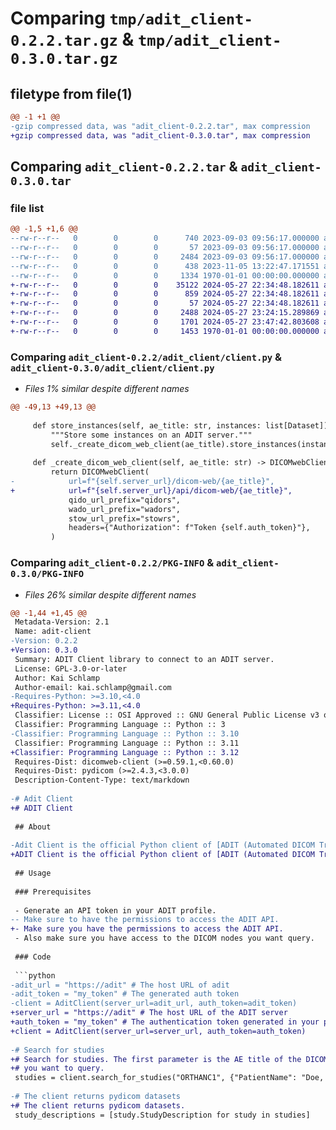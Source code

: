 # Comparing `tmp/adit_client-0.2.2.tar.gz` & `tmp/adit_client-0.3.0.tar.gz`

## filetype from file(1)

```diff
@@ -1 +1 @@
-gzip compressed data, was "adit_client-0.2.2.tar", max compression
+gzip compressed data, was "adit_client-0.3.0.tar", max compression
```

## Comparing `adit_client-0.2.2.tar` & `adit_client-0.3.0.tar`

### file list

```diff
@@ -1,5 +1,6 @@
--rw-r--r--   0        0        0      740 2023-09-03 09:56:17.000000 adit_client-0.2.2/README.md
--rw-r--r--   0        0        0       57 2023-09-03 09:56:17.000000 adit_client-0.2.2/adit_client/__init__.py
--rw-r--r--   0        0        0     2484 2023-09-03 09:56:17.000000 adit_client-0.2.2/adit_client/client.py
--rw-r--r--   0        0        0      438 2023-11-05 13:22:47.171551 adit_client-0.2.2/pyproject.toml
--rw-r--r--   0        0        0     1334 1970-01-01 00:00:00.000000 adit_client-0.2.2/PKG-INFO
+-rw-r--r--   0        0        0    35122 2024-05-27 22:34:48.182611 adit_client-0.3.0/LICENSE
+-rw-r--r--   0        0        0      859 2024-05-27 22:34:48.182611 adit_client-0.3.0/README.md
+-rw-r--r--   0        0        0       57 2024-05-27 22:34:48.182611 adit_client-0.3.0/adit_client/__init__.py
+-rw-r--r--   0        0        0     2488 2024-05-27 23:24:15.289869 adit_client-0.3.0/adit_client/client.py
+-rw-r--r--   0        0        0     1701 2024-05-27 23:47:42.803608 adit_client-0.3.0/pyproject.toml
+-rw-r--r--   0        0        0     1453 1970-01-01 00:00:00.000000 adit_client-0.3.0/PKG-INFO
```

### Comparing `adit_client-0.2.2/adit_client/client.py` & `adit_client-0.3.0/adit_client/client.py`

 * *Files 1% similar despite different names*

```diff
@@ -49,13 +49,13 @@
 
     def store_instances(self, ae_title: str, instances: list[Dataset]) -> None:
         """Store some instances on an ADIT server."""
         self._create_dicom_web_client(ae_title).store_instances(instances)
 
     def _create_dicom_web_client(self, ae_title: str) -> DICOMwebClient:
         return DICOMwebClient(
-            url=f"{self.server_url}/dicom-web/{ae_title}",
+            url=f"{self.server_url}/api/dicom-web/{ae_title}",
             qido_url_prefix="qidors",
             wado_url_prefix="wadors",
             stow_url_prefix="stowrs",
             headers={"Authorization": f"Token {self.auth_token}"},
         )
```

### Comparing `adit_client-0.2.2/PKG-INFO` & `adit_client-0.3.0/PKG-INFO`

 * *Files 26% similar despite different names*

```diff
@@ -1,44 +1,45 @@
 Metadata-Version: 2.1
 Name: adit-client
-Version: 0.2.2
+Version: 0.3.0
 Summary: ADIT Client library to connect to an ADIT server.
 License: GPL-3.0-or-later
 Author: Kai Schlamp
 Author-email: kai.schlamp@gmail.com
-Requires-Python: >=3.10,<4.0
+Requires-Python: >=3.11,<4.0
 Classifier: License :: OSI Approved :: GNU General Public License v3 or later (GPLv3+)
 Classifier: Programming Language :: Python :: 3
-Classifier: Programming Language :: Python :: 3.10
 Classifier: Programming Language :: Python :: 3.11
+Classifier: Programming Language :: Python :: 3.12
 Requires-Dist: dicomweb-client (>=0.59.1,<0.60.0)
 Requires-Dist: pydicom (>=2.4.3,<3.0.0)
 Description-Content-Type: text/markdown
 
-# Adit Client
+# ADIT Client
 
 ## About
 
-Adit Client is the official Python client of [ADIT (Automated DICOM Transfer)](https://github.com/radexperts/adit).
+ADIT Client is the official Python client of [ADIT (Automated DICOM Transfer)](https://github.com/openradx/adit).
 
 ## Usage
 
 ### Prerequisites
 
 - Generate an API token in your ADIT profile.
-- Make sure to have the permissions to access the ADIT API.
+- Make sure you have the permissions to access the ADIT API.
 - Also make sure you have access to the DICOM nodes you want query.
 
 ### Code
 
 ```python
-adit_url = "https://adit" # The host URL of adit
-adit_token = "my_token" # The generated auth token
-client = AditClient(server_url=adit_url, auth_token=adit_token)
+server_url = "https://adit" # The host URL of the ADIT server
+auth_token = "my_token" # The authentication token generated in your profile
+client = AditClient(server_url=server_url, auth_token=auth_token)
 
-# Search for studies
+# Search for studies. The first parameter is the AE title of the DICOM server
+# you want to query.
 studies = client.search_for_studies("ORTHANC1", {"PatientName": "Doe, John"})
 
-# The client returns pydicom datasets
+# The client returns pydicom datasets.
 study_descriptions = [study.StudyDescription for study in studies]
 ```
```

